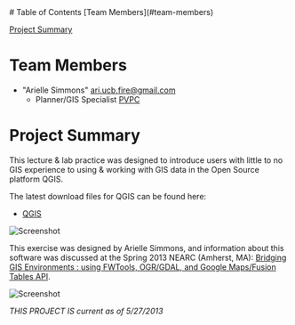 
<html>
<head>
</head>
<body>
# Table of Contents
[Team Members](#team-members)

[Project Summary](#project-summary)

# <a name="team-members"></a>Team Members
* "Arielle Simmons" <ari.ucb.fire@gmail.com>
	- Planner/GIS Specialist 
	[PVPC](http://www.pvpc.org/ "PVPC")
	
# <a name="project-summary"></a>Project Summary
This lecture & lab practice was designed to introduce users with little to no GIS experience to using & working with GIS data in the Open Source platform QGIS.

The latest download files for QGIS can be found here:

* [QGIS ](http://www.qgis.org/ "Quantum GIS")

![Screenshot](https://raw.github.com/ARSimmons/QGIS/master/images/QGIS_Banner.JPG)

This exercise was designed by Arielle Simmons, and information about this software was discussed at the Spring 2013 NEARC (Amherst, MA): [Bridging GIS Environments : using FWTools, OGR/GDAL, and Google Maps/Fusion Tables API](http://www.slideshark.com/Landing.aspx?pi=zFhzjBv13zC7LNz0 "Bridging GIS Environments : using FWTools, OGR/GDAL, and Google Maps/Fusion Tables API").


![Screenshot](https://raw.github.com/ARSimmons/QGIS/master/images/Tutorial.JPG)


*THIS PROJECT IS current as of 5/27/2013*
 
</body>
</html>
